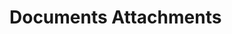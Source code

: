 <script setup>
import SwaggerUI from "@/swagger/view/SwaggerUI.vue"
import swaggerExistsJson from "@/swagger/json/general/document-attachments/exists.json";
import swaggerThumbnailJson from "@/swagger/json/general/document-attachments/thumbnail.json";
import swaggerGetJson from "@/swagger/json/general/document-attachments/get.json";
import swaggerListJson from "@/swagger/json/general/document-attachments/list.json";
import swaggerCreateJson from "@/swagger/json/general/document-attachments/create.json";
import swaggerUploadTemporaryStorageJson from "@/swagger/json/general/document-attachments/upload-temporary-storage.json";

const swaggerExistsSpecs = [
  { json: swaggerExistsJson, domId:"exists" },
];
const swaggerThumbnailSpecs = [
  { json: swaggerThumbnailJson, domId:"thumbnail" },
];
const swaggerGetSpecs = [
  { json: swaggerGetJson, domId:"get" },
];
const swaggerListSpecs = [
  { json: swaggerListJson, domId:"list", protected: true },
];
const swaggerCreateSpecs = [
  { json: swaggerCreateJson, domId:"create", protected: true },
];

const swaggerUploadTemporaryStorageSpecs = [
  { json: swaggerUploadTemporaryStorageJson, domId:"ch-storage", protected:true },
];
</script>

# Documents Attachments

<!--@include: @/../components/general/documents-attachments/exists.md-->

<!--@include: @/../components/general/documents-attachments/thumbnail.md-->

<!--@include: @/../components/general/documents-attachments/get.md-->

<!--@include: @/../components/general/documents-attachments/list.md-->

<!--@include: @/../components/general/documents-attachments/create.md-->

<!--@include: @/../components/general/documents-attachments/upload-temporary-storage.md-->